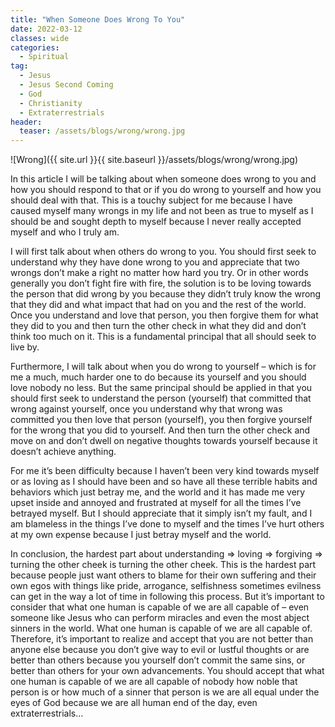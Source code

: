 ```yaml
---
title: "When Someone Does Wrong To You"
date: 2022-03-12
classes: wide
categories:
  - Spiritual 
tag:
  - Jesus
  - Jesus Second Coming
  - God
  - Christianity
  - Extraterrestrials 
header: 
  teaser: /assets/blogs/wrong/wrong.jpg
---
```


![Wrong]({{ site.url }}{{ site.baseurl }}/assets/blogs/wrong/wrong.jpg)

In this article I will be talking about when someone does wrong to you and how you should respond to that or if you do wrong to yourself and how you should deal with that. This is a touchy subject for me because I have caused myself many wrongs in my life and not been as true to myself as I should be and sought depth to myself because I never really accepted myself and who I truly am.

I will first talk about when others do wrong to you. You should first seek to understand why they have done wrong to you and appreciate that two wrongs don’t make a right no matter how hard you try. Or in other words generally you don’t fight fire with fire, the solution is to be loving towards the person that did wrong by you because they didn’t truly know the wrong that they did and what impact that had on you and the rest of the world. Once you understand and love that person, you then forgive them for what they did to you and then turn the other check in what they did and don’t think too much on it. This is a fundamental principal that all should seek to live by.

Furthermore, I will talk about when you do wrong to yourself – which is for me a much, much harder one to do because its yourself and you should love nobody no less. But the same principal should be applied in that you should first seek to understand the person (yourself) that committed that wrong against yourself, once you understand why that wrong was committed you then love that person (yourself), you then forgive yourself for the wrong that you did to yourself. And then turn the other check and move on and don’t dwell on negative thoughts towards yourself because it doesn’t achieve anything.

For me it’s been difficulty because I haven’t been very kind towards myself or as loving as I should have been and so have all these terrible habits and behaviors which just betray me, and the world and it has made me very upset inside and annoyed and frustrated at myself for all the times I’ve betrayed myself. But I should appreciate that it simply isn’t my fault, and I am blameless in the things I’ve done to myself and the times I’ve hurt others at my own expense because I just betray myself and the world. 

In conclusion, the hardest part about understanding => loving => forgiving => turning the other cheek is turning the other cheek. This is the hardest part because people just want others to blame for their own suffering and their own egos with things like pride, arrogance, selfishness sometimes evilness can get in the way a lot of time in following this process. But it’s important to consider that what one human is capable of we are all capable of – even someone like Jesus who can perform miracles and even the most abject sinners in the world. What one human is capable of we are all capable of. Therefore, it’s important to realize and accept that you are not better than anyone else because you don’t give way to evil or lustful thoughts or are better than others because you yourself don’t commit the same sins, or better than others for your own advancements. You should accept that what one human is capable of we are all capable of nobody how noble that person is or how much of a sinner that person is we are all equal under the eyes of God because we are all human end of the day, even extraterrestrials…
